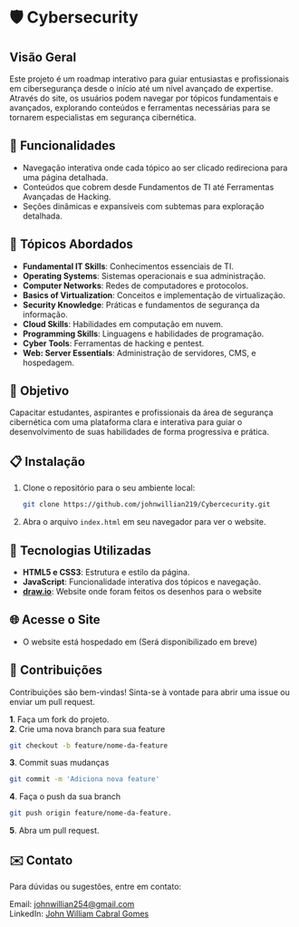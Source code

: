 # 🛡️ Cybersecurity 

## Visão Geral
Este projeto é um roadmap interativo para guiar entusiastas e profissionais em cibersegurança desde o início até um nível avançado de expertise. Através do site, os usuários podem navegar por tópicos fundamentais e avançados, explorando conteúdos e ferramentas necessárias para se tornarem especialistas em segurança cibernética.

## 🚀 Funcionalidades
- Navegação interativa onde cada tópico ao ser clicado redireciona para uma página detalhada.
- Conteúdos que cobrem desde Fundamentos de TI até Ferramentas Avançadas de Hacking.
- Seções dinâmicas e expansíveis com subtemas para exploração detalhada.

## 🔧 Tópicos Abordados
- **Fundamental IT Skills**: Conhecimentos essenciais de TI.
- **Operating Systems**: Sistemas operacionais e sua administração.
- **Computer Networks**: Redes de computadores e protocolos.
- **Basics of Virtualization**: Conceitos e implementação de virtualização.
- **Security Knowledge**: Práticas e fundamentos de segurança da informação.
- **Cloud Skills**: Habilidades em computação em nuvem.
- **Programming Skills**: Linguagens e habilidades de programação.
- **Cyber Tools**: Ferramentas de hacking e pentest.
- **Web: Server Essentials**: Administração de servidores, CMS, e hospedagem.

## 🎯 Objetivo
Capacitar estudantes, aspirantes e profissionais da área de segurança cibernética com uma plataforma clara e interativa para guiar o desenvolvimento de suas habilidades de forma progressiva e prática.

## 📋 Instalação
1. Clone o repositório para o seu ambiente local:
   ```bash
   git clone https://github.com/johnwillian219/Cybercecurity.git

2. Abra o arquivo ```index.html``` em seu navegador para ver o website.

## 🚧 Tecnologias Utilizadas
- **HTML5 e CSS3**: Estrutura e estilo da página.
- **JavaScript**: Funcionalidade interativa dos tópicos e navegação.
- **[draw.io](https://www.draw.io)**: Website onde foram feitos os desenhos para o website

## 🌐 Acesse o Site
- O website está hospedado em (Será disponibilizado em breve)

## 🤝 Contribuições
Contribuições são bem-vindas! Sinta-se à vontade para abrir uma issue ou enviar um pull request.

**1**. Faça um fork do projeto.  
**2**. Crie uma nova branch para sua feature 
```bash
git checkout -b feature/nome-da-feature
```
**3**. Commit suas mudanças 
```bash
git commit -m 'Adiciona nova feature'  
```
**4**. Faça o push da sua branch 
```bash
git push origin feature/nome-da-feature.  
```
**5**. Abra um pull request.

## ✉️ Contato
Para dúvidas ou sugestões, entre em contato:

Email: johnwillian254@gmail.com  
LinkedIn: [John William Cabral Gomes](https://www.linkedin.com/in/john-william-cabral-gomes-031389234/)

